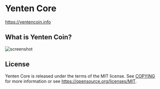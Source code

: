 Yenten Core
=====================================

https://yentencoin.info

What is Yenten Coin?
----------------

![screenshot](https://raw.githubusercontent.com/yentencoin/yenten/yenten-4.0.0/docs/screen.png)


License
-------

Yenten Core is released under the terms of the MIT license. See [COPYING](COPYING) for more
information or see https://opensource.org/licenses/MIT.
